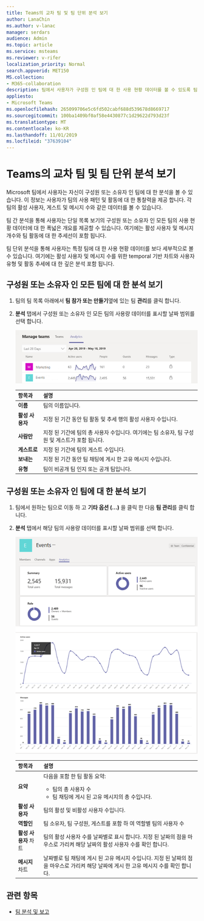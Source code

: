 ```yaml
---
title: Teams의 교차 팀 및 팀 단위 분석 보기
author: LanaChin
ms.author: v-lanac
manager: serdars
audience: Admin
ms.topic: article
ms.service: msteams
ms.reviewer: v-rifer
localization_priority: Normal
search.appverid: MET150
MS.collection:
- M365-collaboration
description: 팀에서 사용자가 구성원 인 팀에 대 한 사용 현황 데이터를 볼 수 있도록 팀에서 교차 분석 및 팀 단위 분석에 대해 알아봅니다.
appliesto:
- Microsoft Teams
ms.openlocfilehash: 265099706e5c6fd502cabf688d539678d8669717
ms.sourcegitcommit: 100ba1409bf0af58e4430877c1d29622d793d23f
ms.translationtype: MT
ms.contentlocale: ko-KR
ms.lasthandoff: 11/01/2019
ms.locfileid: "37639104"
---
```

# <a name="view-cross-team-and-per-team-analytics-in-teams"></a>Teams의 교차 팀 및 팀 단위 분석 보기

Microsoft 팀에서 사용자는 자신이 구성원 또는 소유자 인 팀에 대 한 분석을 볼 수 있습니다. 이 정보는 사용자가 팀의 사용 패턴 및 활동에 대 한 통찰력을 제공 합니다. 각 팀의 활성 사용자, 게스트 및 메시지 수와 같은 데이터를 볼 수 있습니다.

팀 간 분석을 통해 사용자는 단일 목록 보기의 구성원 또는 소유자 인 모든 팀의 사용 현황 데이터에 대 한 폭넓은 개요를 제공할 수 있습니다. 여기에는 활성 사용자 및 메시지 개수와 팀 활동에 대 한 추세선이 포함 됩니다.  

팀 단위 분석을 통해 사용자는 특정 팀에 대 한 사용 현황 데이터를 보다 세부적으로 볼 수 있습니다. 여기에는 활성 사용자 및 메시지 수를 위한 temporal 기반 차트와 사용자 유형 및 활동 추세에 대 한 깊은 분석 포함 됩니다.

## <a name="view-analytics-for-all-teams-that-youre-a-member-or-owner-of"></a>구성원 또는 소유자 인 모든 팀에 대 한 분석 보기

1. 팀의 팀 목록 아래에서 **팀 참가 또는 만들기**옆에 있는 팀 **관리**를 클릭 합니다.
2. **분석** 탭에서 구성원 또는 소유자 인 모든 팀의 사용량 데이터를 표시할 날짜 범위를 선택 합니다.

    ![cross-team-and-per-team-analytics-cross-team](../media/cross-team-and-per-team-analytics-cross-team.png)

    |항목과 |설명  |
    |--------|-------------|
    |**이름**   |팀의 이름입니다. |
    |**활성 사용자**   |지정 된 기간 동안 팀 활동 및 추세 행의 활성 사용자 수입니다.
    |**사람만**   |지정 된 기간에 팀의 총 사용자 수입니다. 여기에는 팀 소유자, 팀 구성원 및 게스트가 포함 됩니다.|
    |**게스트로**   |지정 된 기간에 팀의 게스트 수입니다. |
    |**보내는**   |지정 된 기간 동안 팀 채팅에 게시 한 고유 메시지 수입니다. |
    |**유형**   |팀이 비공개 팀 인지 또는 공개 팀입니다.|

## <a name="view-analytics-for-a-team-that-youre-a-member-or-owner-of"></a>구성원 또는 소유자 인 팀에 대 한 분석 보기

1. 팀에서 원하는 팀으로 이동 하 고 **기타 옵션 (...)** 을 클릭 한 다음 **팀 관리**를 클릭 합니다.  
2. **분석** 탭에서 해당 팀의 사용량 데이터를 표시할 날짜 범위를 선택 합니다.  

    ![cross-team-and-per-team-analytics-per-team](../media/cross-team-and-per-team-analytics-per-team.png)

    |항목과 |설명  |
    |--------|-------------|
    |**요약**   |다음을 포함 한 팀 활동 요약:<ul><li>팀의 총 사용자 수</li> <li> 팀 채팅에 게시 된 고유 메시지의 총 수입니다. </li> </ul> |
    |**활성 사용자**   |팀의 활성 및 비활성 사용자 수입니다.|
    |**역할인**   |팀 소유자, 팀 구성원, 게스트를 포함 하 여 역할별 팀의 사용자 수|
    |**활성 사용자** 차트  |팀의 활성 사용자 수를 날짜별로 표시 합니다. 지정 된 날짜의 점을 마우스로 가리켜 해당 날짜의 활성 사용자 수를 확인 합니다.|
    |**메시지** 차트  |날짜별로 팀 채팅에 게시 된 고유 메시지 수입니다. 지정 된 날짜의 점을 마우스로 가리켜 해당 날짜에 게시 한 고유 메시지 수를 확인 합니다.|

## <a name="related-topics"></a>관련 항목

- [팀 분석 및 보고](teams-reporting-reference.md)